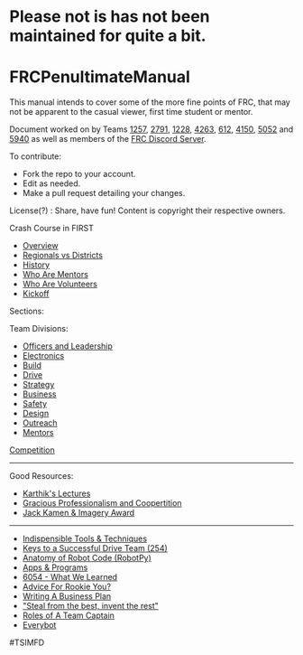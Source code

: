 # Please not is has not been maintained for quite a bit.

# FRCPenultimateManual
This manual intends to cover some of the more fine points of FRC, that may not be apparent to the casual viewer, first time student or mentor.



Document worked on by Teams [1257](http://team1257.org), [2791](https://thebluealliance.com/team/2791), [1228](https://thebluealliance.com/team/1228), [4263](https://thebluealliance.com/team/4263), [612](http://chantillyrobotics.org), [4150](http://thebluealliance.com/team/4150), [5052](https://team5052.com) and [5940](http://www.team5940.org/) as well as members of the [FRC Discord Server](https://www.reddit.com/r/FRC/comments/4s0uf4/frc_discord_server_converse_with_fellow_teams/).

To contribute:

* Fork the repo to your account.
* Edit as needed.
* Make a pull request detailing your changes.

License(?) : Share, have fun!  Content is copyright their respective owners.


Crash Course in FIRST
* [Overview](https://github.com/MC42/FRCPenultimateManual/blob/master/FRCPenultimateManual.md#overview)
* [Regionals vs Districts](https://github.com/MC42/FRCPenultimateManual/blob/master/FRCPenultimateManual.md#regionals-vs-districts)
* [History](https://github.com/MC42/FRCPenultimateManual/blob/master/FRCPenultimateManual.md#history)
* [Who Are Mentors](https://github.com/MC42/FRCPenultimateManual/blob/master/FRCPenultimateManual.md#who-are-mentors)
* [Who Are Volunteers](https://github.com/MC42/FRCPenultimateManual/blob/master/FRCPenultimateManual.md#who-are-volunteers)
* [Kickoff](https://github.com/MC42/FRCPenultimateManual/blob/master/FRCPenultimateManual.md#kickoff)

Sections:

Team Divisions:
* [Officers and Leadership](https://github.com/MC42/FRCPenultimateManual/blob/master/FRCPenultimateManual.md#officers--leadership)
* [Electronics](https://github.com/MC42/FRCPenultimateManual/blob/master/FRCPenultimateManual.md#electronics)
* [Build](https://github.com/MC42/FRCPenultimateManual/blob/master/FRCPenultimateManual.md#build)
* [Drive](https://github.com/MC42/FRCPenultimateManual/blob/master/FRCPenultimateManual.md#drive)
* [Strategy](https://github.com/MC42/FRCPenultimateManual/blob/master/FRCPenultimateManual.md#strategy)
* [Business](https://github.com/MC42/FRCPenultimateManual/blob/master/FRCPenultimateManual.md#business)
* [Safety](https://github.com/MC42/FRCPenultimateManual/blob/master/FRCPenultimateManual.md#safety)
* [Design](https://github.com/MC42/FRCPenultimateManual/blob/master/FRCPenultimateManual.md#design)
* [Outreach](https://github.com/MC42/FRCPenultimateManual/blob/master/FRCPenultimateManual.md#outreach)
* [Mentors](https://github.com/MC42/FRCPenultimateManual/blob/master/FRCPenultimateManual.md#mentors)

[Competition](https://github.com/MC42/FRCPenultimateManual/blob/master/FRCPenultimateManual.md#competition-notes)

___
Good Resources:
* [Karthik's Lectures](https://github.com/MC42/FRCPenultimateManual/blob/master/FRCPenultimateManual.md#karthiks-lectures)
* [Gracious Professionalism and Coopertition](https://github.com/MC42/FRCPenultimateManual/blob/master/FRCPenultimateManual.md#gracious-professionalism--coopertition)
* [Jack Kamen & Imagery Award](https://github.com/MC42/FRCPenultimateManual/blob/master/FRCPenultimateManual.md#jack-kamen--imagery-award)

___

* [Indispensible Tools & Techniques](https://github.com/MC42/FRCPenultimateManual/blob/master/FRCPenultimateManual.md#indispensable-tools--techniques)
* [Keys to a Successful Drive Team (254)](https://github.com/MC42/FRCPenultimateManual/blob/master/FRCPenultimateManual.md#keys-to-a-successful-drive-team-254-and-travis-covington)
* [Anatomy of Robot Code (RobotPy)](https://github.com/MC42/FRCPenultimateManual/blob/master/FRCPenultimateManual.md#robotpy---anatomy-of-a-robot)
* [Apps & Programs](https://github.com/MC42/FRCPenultimateManual/blob/master/FRCPenultimateManual.md#apps--programs)
* [6054 - What We Learned](https://github.com/MC42/FRCPenultimateManual/blob/master/FRCPenultimateManual.md#6054-what-we-learned)
* [Advice For Rookie You?](https://github.com/MC42/FRCPenultimateManual/blob/master/FRCPenultimateManual.md#advice-for-rookie-you)
* [Writing A Business Plan](https://github.com/MC42/FRCPenultimateManual/blob/master/FRCPenultimateManual.md#writing-a-business-plan)
* ["Steal from the best, invent the rest"](https://github.com/MC42/FRCPenultimateManual/blob/master/FRCPenultimateManual.md#steal-from-the-best-invent-the-rest)
* [Roles of A Team Captain](https://github.com/MC42/FRCPenultimateManual/blob/master/FRCPenultimateManual.md#roles-of-team-captain)
* [Everybot](https://github.com/MC42/FRCPenultimateManual/blob/master/FRCPenultimateManual.md#everybot)

\#TSIMFD


